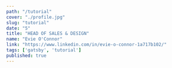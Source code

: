 ```yaml
---
path: "/tutorial"
cover: "./profile.jpg"
slug: "tutorial"
date: "5"
title: "HEAD OF SALES & DESIGN"
name: "Evie O'Connor"
link: "https://www.linkedin.com/in/evie-o-connor-1a717b102/"
tags: ['gatsby', 'tutorial']
published: true
---
```


